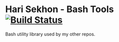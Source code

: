 Hari Sekhon - Bash Tools  [![Build Status](https://travis-ci.org/HariSekhon/bash-tools.svg?branch=master)](https://travis-ci.org/HariSekhon/bash-tools)
========================

Bash utility library used by my other repos.
